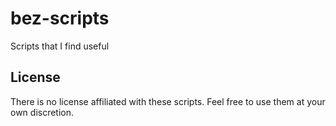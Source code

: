 bez-scripts
===========
Scripts that I find useful


License
-------
There is no license affiliated with these scripts. Feel free to use them at
your own discretion.

